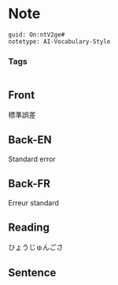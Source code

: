 # Note
```
guid: On:ntV2ge#
notetype: AI-Vocabulary-Style
```

### Tags
```
```

## Front
標準誤差

## Back-EN
Standard error

## Back-FR
Erreur standard

## Reading
ひょうじゅんごさ

## Sentence

